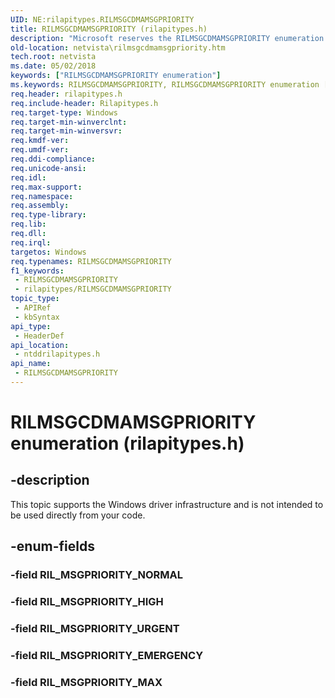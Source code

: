 ```yaml
---
UID: NE:rilapitypes.RILMSGCDMAMSGPRIORITY
title: RILMSGCDMAMSGPRIORITY (rilapitypes.h)
description: "Microsoft reserves the RILMSGCDMAMSGPRIORITY enumeration for internal use only. Don't use this enumeration in your code."
old-location: netvista\rilmsgcdmamsgpriority.htm
tech.root: netvista
ms.date: 05/02/2018
keywords: ["RILMSGCDMAMSGPRIORITY enumeration"]
ms.keywords: RILMSGCDMAMSGPRIORITY, RILMSGCDMAMSGPRIORITY enumeration [Network Drivers Starting with Windows Vista], RIL_MSGPRIORITY_EMERGENCY, RIL_MSGPRIORITY_HIGH, RIL_MSGPRIORITY_MAX, RIL_MSGPRIORITY_URGENT, netvista.rilmsgcdmamsgpriority, ntddrilapitypes/RILMSGCDMAMSGPRIORITY, ntddrilapitypes/RIL_MSGPRIORITY_EMERGENCY, ntddrilapitypes/RIL_MSGPRIORITY_HIGH, ntddrilapitypes/RIL_MSGPRIORITY_MAX, ntddrilapitypes/RIL_MSGPRIORITY_URGENT
req.header: rilapitypes.h
req.include-header: Rilapitypes.h
req.target-type: Windows
req.target-min-winverclnt: 
req.target-min-winversvr: 
req.kmdf-ver: 
req.umdf-ver: 
req.ddi-compliance: 
req.unicode-ansi: 
req.idl: 
req.max-support: 
req.namespace: 
req.assembly: 
req.type-library: 
req.lib: 
req.dll: 
req.irql: 
targetos: Windows
req.typenames: RILMSGCDMAMSGPRIORITY
f1_keywords:
 - RILMSGCDMAMSGPRIORITY
 - rilapitypes/RILMSGCDMAMSGPRIORITY
topic_type:
 - APIRef
 - kbSyntax
api_type:
 - HeaderDef
api_location:
 - ntddrilapitypes.h
api_name:
 - RILMSGCDMAMSGPRIORITY
---
```


# RILMSGCDMAMSGPRIORITY enumeration (rilapitypes.h)


## -description

This topic supports the Windows driver infrastructure and is not intended to be used directly from your code.

## -enum-fields

### -field RIL_MSGPRIORITY_NORMAL

### -field RIL_MSGPRIORITY_HIGH

### -field RIL_MSGPRIORITY_URGENT

### -field RIL_MSGPRIORITY_EMERGENCY

### -field RIL_MSGPRIORITY_MAX

